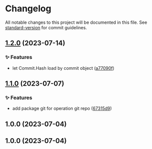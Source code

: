 # Changelog

All notable changes to this project will be documented in this file. See [standard-version](https://github.com/conventional-changelog/standard-version) for commit guidelines.

## [1.2.0](https://github.com/sinlov-go/go-git-tools/compare/v1.1.0...v1.2.0) (2023-07-14)


### ✨ Features

* let Commit.Hash load by commit object ([a77090f](https://github.com/sinlov-go/go-git-tools/commit/a77090f2f170f71a6ee791c0c7a5e8b6953db464))

## [1.1.0](https://github.com/sinlov-go/go-git-tools/compare/v1.0.0...v1.1.0) (2023-07-07)


### ✨ Features

* add package git for operation git repo ([67315d9](https://github.com/sinlov-go/go-git-tools/commit/67315d99fdb71622ab98a190d9fe9b22b237cb78))

## 1.0.0 (2023-07-04)

## 1.0.0 (2023-07-04)

